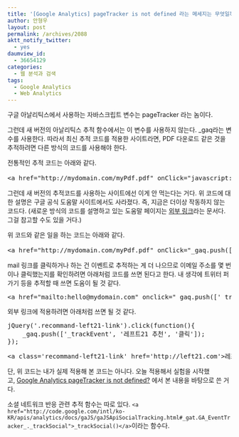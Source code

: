 ```yaml
---
title: '[Google Analytics] pageTracker is not defined 라는 메세지는 무엇일까?'
author: 안형우
layout: post
permalink: /archives/2088
aktt_notify_twitter:
  - yes
daumview_id:
  - 36654129
categories:
  - 웹 분석과 검색
tags:
  - Google Analytics
  - Web Analytics
---
```

구글 아날리틱스에서 사용하는 자바스크립트 변수는 pageTracker 라는 놈이다.

그런데 새 버전의 아날리틱스 추적 함수에서는 이 변수를 사용하지 않는다. _gaq라는 변수를 사용한다. 따라서 최신 추적 코드를 적용한 사이트라면, PDF 다운로드 같은 것을 추적하려면 다른 방식의 코드를 사용해야 한다.

전통적인 추적 코드는 아래와 같다.

<pre class="brush:js">&lt;a href="http://mydomain.com/myPdf.pdf" onClick="javascript:pageTracker._trackPageview(&#039;/myPdf.pdf&#039;);"&gt;myPdf 다운로드&lt;/a&gt;</pre>

그런데 새 버전의 추적코드를 사용하는 사이트에선 이게 안 먹는다는 거다. 위 코드에 대한 설명은 구글 공식 도움말 사이트에서도 사라졌다. 즉, 지금은 더이상 작동하지 않는 코드다. (새로운 방식의 코드를 설명하고 있는 도움말 페이지는 [외부 링크][1]라는 문서다. 그걸 참고할 수도 있을 거다.)

위 코드와 같은 일을 하는 코드는 아래와 같다.

<pre class="brush:js">&lt;a href="http://mydomain.com/myPdf.pdf" onClick="_gaq.push([&#039;_trackPageview&#039;, &#039;/myPdf.pdf&#039;])"&gt;myPdf 다운로드&lt;/a&gt;</pre>

mail 링크를 클릭하거나 하는 건 이벤트로 추적하는 게 더 나으므로 이메일 주소를 몇 번이나 클릭했는지를 확인하려면 아래처럼 코드를 쓰면 된다고 한다. 내 생각에 트위터 퍼가기 등을 추적할 때 쓰면 도움이 될 것 같다.

<pre class="brush:js">&lt;a href="mailto:hello@mydomain.com" onclick="_gaq.push([&#039;_trackEvent&#039;, &#039;name&#039;, value]);"&gt;hello@mydomain.com&lt;/a&gt;</pre>

외부 링크에 적용하려면 아래처럼 쓰면 될 것 같다.

<pre class="brush:js">jQuery(&#039;.recommand-left21-link&#039;).click(function(){
	_gaq.push([&#039;_trackEvent&#039;, &#039;레프트21 추천&#039;, &#039;클릭&#039;]);
});</pre>

<pre class="brush:html">&lt;a class=&#039;recommand-left21-link&#039; href=&#039;http://left21.com&#039;&gt;레프트21은 제가 강추하는 진보 언론입니다.&lt;/a&gt;</pre>

단, 위 코드는 내가 실제 적용해 본 코드는 아니다. 오늘 적용해서 실험을 시작했고, [Google Analytics pageTracker is not defined?][2] 에서 본 내용을 바탕으로 쓴 거다.

소셜 네트워크 반응 관련 추적 함수는 따로 있다. `<a href="http://code.google.com/intl/ko-KR/apis/analytics/docs/gaJS/gaJSApiSocialTracking.html#_gat.GA_EventTracker_._trackSocial">_trackSocial()</a>`이라는 함수다.

 [1]: https://support.google.com/analytics/bin/answer.py?hl=ko&answer=1136920&topic=1136919&ctx=topic
 [2]: http://stackoverflow.com/questions/3503511/google-analytics-pagetracker-is-not-defined